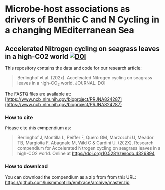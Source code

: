 # Microbe-host associations as drivers of Benthic C and N Cycling in a changing MEditerranean Sea

## Accelerated Nitrogen cycling on seagrass leaves in a high-CO2 world [![DOI](https://zenodo.org/badge/450500219.svg)](https://zenodo.org/badge/latestdoi/450500219)


This repository contains the data and code for our research article:

> Berlinghof et al. (202x). Accelerated Nitrogen cycling on seagrass leaves in a high-$\text{CO}_2$ world. JOURNAL. DOI <DOI>

The FASTQ files are available at: [https://www.ncbi.nlm.nih.gov/bioproject/PRJNA824287](https://www.ncbi.nlm.nih.gov/bioproject/PRJNA824287)

### How to cite

Please cite this compendium as:


> Berlinghof J, Montilla L, Peiffer F, Quero GM, Marzocchi U, Meador TB, Margiotta F, Abagnale M, Wild C & Cardini U. (202X). Research compendium for Accelerated Nitrogen cycling on seagrass leaves in a high-CO2 world. Online at  https://doi.org/10.5281/zenodo.4326894

### How to download

You can download the compendium as a zip from from this URL:
<https://github.com/luismmontilla/embrace/archive/master.zip>


